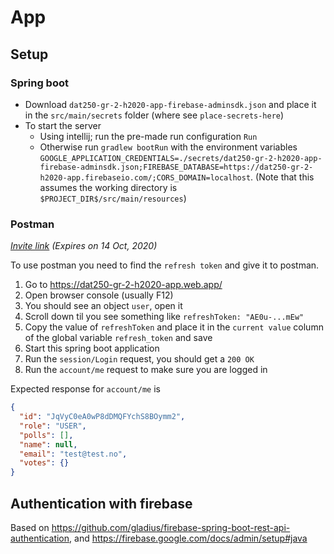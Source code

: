 # App

## Setup

### Spring boot

* Download `dat250-gr-2-h2020-app-firebase-adminsdk.json` and place it in the `src/main/secrets` folder (where see `place-secrets-here`)
* To start the server
    * Using intellij; run the pre-made run configuration `Run`
    * Otherwise run `gradlew bootRun` with the environment variables `GOOGLE_APPLICATION_CREDENTIALS=./secrets/dat250-gr-2-h2020-app-firebase-adminsdk.json;FIREBASE_DATABASE=https://dat250-gr-2-h2020-app.firebaseio.com/;CORS_DOMAIN=localhost`. (Note that this assumes the working directory is `$PROJECT_DIR$/src/main/resources`)

### Postman

*[Invite link](https://app.getpostman.com/join-team?invite_code=46c782f4cfc3d20dc23d455e367a80d5) (Expires on 14 Oct, 2020)*

To use postman you need to find the `refresh token` and give it to postman.

1. Go to <https://dat250-gr-2-h2020-app.web.app/>
2. Open browser console (usually F12)
3. You should see an object `user`, open it
4. Scroll down til you see something like `refreshToken: "AE0u-...mEw"`
5. Copy the value of `refreshToken` and place it in the `current value` column of the global variable `refresh_token` and save
6. Start this spring boot application
7. Run the `session/Login` request, you should get a `200 OK`
8. Run the `account/me` request to make sure you are logged in

Expected response for `account/me` is

```json
{
  "id": "JqVyC0eA0wP8dDMQFYchS8BOymm2",
  "role": "USER",
  "polls": [],
  "name": null,
  "email": "test@test.no",
  "votes": {}
}
```

## Authentication with firebase

Based on <https://github.com/gladius/firebase-spring-boot-rest-api-authentication>, and <https://firebase.google.com/docs/admin/setup#java>



